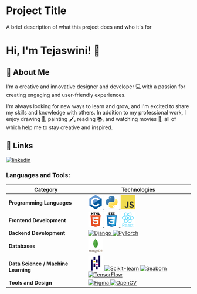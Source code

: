 # Project Title

A brief description of what this project does and who it's for


# Hi, I'm Tejaswini! 👋


## 🚀 About Me
I'm a creative and innovative designer and developer 💻 with a passion for creating engaging and user-friendly experiences.

I'm always looking for new ways to learn and grow, and I'm excited to share my skills and knowledge with others. In addition to my professional work, I enjoy drawing 🎨, painting 🖌️, reading 📚, and watching movies 🎥, all of which help me to stay creative and inspired.


## 🔗 Links

[![linkedin](https://img.shields.io/badge/linkedin-0A66C2?style=for-the-badge&logo=linkedin&logoColor=white)](https://www.linkedin.com/in/tejaswini-muralikrishnan-377ab521b/)

<h3 align="left">Languages and Tools:</h3>

<table>
  <thead>
    <tr>
      <th>Category</th>
      <th>Technologies</th>
    </tr>
  </thead>
  <tbody>
    <!-- Programming Languages -->
    <tr>
      <td><strong>Programming Languages</strong></td>
      <td align="left">
        <a href="https://www.cprogramming.com/" target="_blank" rel="noreferrer"> 
          <img src="https://raw.githubusercontent.com/devicons/devicon/master/icons/c/c-original.svg" alt="C" width="40" height="40"/> 
        </a>
        <a href="https://www.python.org" target="_blank" rel="noreferrer"> 
          <img src="https://raw.githubusercontent.com/devicons/devicon/master/icons/python/python-original.svg" alt="Python" width="40" height="40"/> 
        </a>
        <a href="https://developer.mozilla.org/en-US/docs/Web/JavaScript" target="_blank" rel="noreferrer"> 
          <img src="https://raw.githubusercontent.com/devicons/devicon/master/icons/javascript/javascript-original.svg" alt="JavaScript" width="40" height="40"/> 
        </a>
      </td>
    </tr>
    <tr>
      <td><strong>Frontend Development</strong></td>
      <td align="left">
        <a href="https://www.w3.org/html/" target="_blank" rel="noreferrer"> 
          <img src="https://raw.githubusercontent.com/devicons/devicon/master/icons/html5/html5-original-wordmark.svg" alt="HTML5" width="40" height="40"/> 
        </a>
        <a href="https://www.w3schools.com/css/" target="_blank" rel="noreferrer"> 
          <img src="https://raw.githubusercontent.com/devicons/devicon/master/icons/css3/css3-original-wordmark.svg" alt="CSS3" width="40" height="40"/> 
        </a>
        <a href="https://reactjs.org/" target="_blank" rel="noreferrer"> 
          <img src="https://raw.githubusercontent.com/devicons/devicon/master/icons/react/react-original-wordmark.svg" alt="React" width="40" height="40"/> 
        </a>
      </td>
    </tr>
    <tr>
      <td><strong>Backend Development</strong></td>
      <td align="left">
        <a href="https://www.djangoproject.com/" target="_blank" rel="noreferrer"> 
          <img src="https://cdn.worldvectorlogo.com/logos/django.svg" alt="Django" width="40" height="40"/> 
        </a>
        <a href="https://pytorch.org/" target="_blank" rel="noreferrer"> 
          <img src="https://www.vectorlogo.zone/logos/pytorch/pytorch-icon.svg" alt="PyTorch" width="40" height="40"/> 
        </a>
      </td>
    </tr>
    <tr>
      <td><strong>Databases</strong></td>
      <td align="left">
        <a href="https://www.mongodb.com/" target="_blank" rel="noreferrer"> 
          <img src="https://raw.githubusercontent.com/devicons/devicon/master/icons/mongodb/mongodb-original-wordmark.svg" alt="MongoDB" width="40" height="40"/> 
        </a>
      </td>
    </tr>
    <tr>
      <td><strong>Data Science / Machine Learning</strong></td>
      <td align="left">
        <a href="https://pandas.pydata.org/" target="_blank" rel="noreferrer"> 
          <img src="https://raw.githubusercontent.com/devicons/devicon/2ae2a900d2f041da66e950e4d48052658d850630/icons/pandas/pandas-original.svg" alt="Pandas" width="40" height="40"/> 
        </a>
        <a href="https://scikit-learn.org/" target="_blank" rel="noreferrer"> 
          <img src="https://upload.wikimedia.org/wikipedia/commons/0/05/Scikit_learn_logo_small.svg" alt="Scikit-learn" width="40" height="40"/> 
        </a>
        <a href="https://seaborn.pydata.org/" target="_blank" rel="noreferrer"> 
          <img src="https://seaborn.pydata.org/_images/logo-mark-lightbg.svg" alt="Seaborn" width="40" height="40"/> 
        </a>
        <a href="https://www.tensorflow.org" target="_blank" rel="noreferrer"> 
          <img src="https://www.vectorlogo.zone/logos/tensorflow/tensorflow-icon.svg" alt="TensorFlow" width="40" height="40"/> 
        </a>
      </td>
    </tr>
    <tr>
      <td><strong>Tools and Design</strong></td>
      <td align="left">
        <a href="https://www.figma.com/" target="_blank" rel="noreferrer"> 
          <img src="https://www.vectorlogo.zone/logos/figma/figma-icon.svg" alt="Figma" width="40" height="40"/> 
        </a>
        <a href="https://opencv.org/" target="_blank" rel="noreferrer"> 
          <img src="https://www.vectorlogo.zone/logos/opencv/opencv-icon.svg" alt="OpenCV" width="40" height="40"/> 
        </a>
      </td>
    </tr>
  </tbody>
</table>

